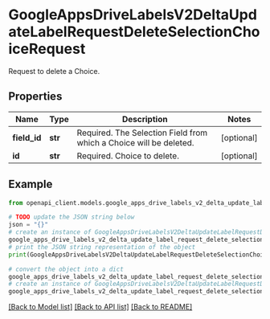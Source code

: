 # GoogleAppsDriveLabelsV2DeltaUpdateLabelRequestDeleteSelectionChoiceRequest

Request to delete a Choice.

## Properties

Name | Type | Description | Notes
------------ | ------------- | ------------- | -------------
**field_id** | **str** | Required. The Selection Field from which a Choice will be deleted. | [optional] 
**id** | **str** | Required. Choice to delete. | [optional] 

## Example

```python
from openapi_client.models.google_apps_drive_labels_v2_delta_update_label_request_delete_selection_choice_request import GoogleAppsDriveLabelsV2DeltaUpdateLabelRequestDeleteSelectionChoiceRequest

# TODO update the JSON string below
json = "{}"
# create an instance of GoogleAppsDriveLabelsV2DeltaUpdateLabelRequestDeleteSelectionChoiceRequest from a JSON string
google_apps_drive_labels_v2_delta_update_label_request_delete_selection_choice_request_instance = GoogleAppsDriveLabelsV2DeltaUpdateLabelRequestDeleteSelectionChoiceRequest.from_json(json)
# print the JSON string representation of the object
print(GoogleAppsDriveLabelsV2DeltaUpdateLabelRequestDeleteSelectionChoiceRequest.to_json())

# convert the object into a dict
google_apps_drive_labels_v2_delta_update_label_request_delete_selection_choice_request_dict = google_apps_drive_labels_v2_delta_update_label_request_delete_selection_choice_request_instance.to_dict()
# create an instance of GoogleAppsDriveLabelsV2DeltaUpdateLabelRequestDeleteSelectionChoiceRequest from a dict
google_apps_drive_labels_v2_delta_update_label_request_delete_selection_choice_request_from_dict = GoogleAppsDriveLabelsV2DeltaUpdateLabelRequestDeleteSelectionChoiceRequest.from_dict(google_apps_drive_labels_v2_delta_update_label_request_delete_selection_choice_request_dict)
```
[[Back to Model list]](../README.md#documentation-for-models) [[Back to API list]](../README.md#documentation-for-api-endpoints) [[Back to README]](../README.md)


